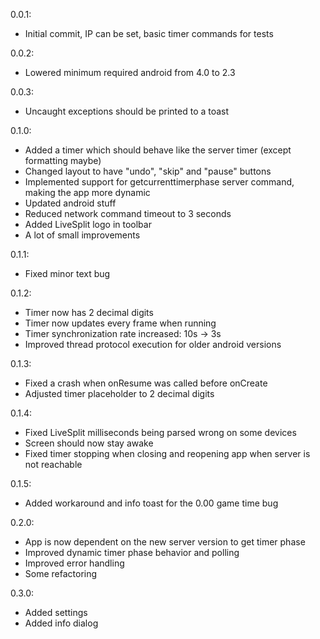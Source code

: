 0.0.1:
- Initial commit, IP can be set, basic timer commands for tests

0.0.2:
- Lowered minimum required android from 4.0 to 2.3

0.0.3:
- Uncaught exceptions should be printed to a toast

0.1.0:
- Added a timer which should behave like the server timer (except formatting maybe)
- Changed layout to have "undo", "skip" and "pause" buttons
- Implemented support for getcurrenttimerphase server command, making the app more dynamic
- Updated android stuff
- Reduced network command timeout to 3 seconds
- Added LiveSplit logo in toolbar
- A lot of small improvements

0.1.1:
- Fixed minor text bug

0.1.2:
- Timer now has 2 decimal digits
- Timer now updates every frame when running
- Timer synchronization rate increased: 10s -> 3s
- Improved thread protocol execution for older android versions

0.1.3:
- Fixed a crash when onResume was called before onCreate
- Adjusted timer placeholder to 2 decimal digits

0.1.4:
- Fixed LiveSplit milliseconds being parsed wrong on some devices
- Screen should now stay awake
- Fixed timer stopping when closing and reopening app when server is not reachable

0.1.5:
- Added workaround and info toast for the 0.00 game time bug

0.2.0:
- App is now dependent on the new server version to get timer phase
- Improved dynamic timer phase behavior and polling
- Improved error handling
- Some refactoring

0.3.0:
- Added settings
- Added info dialog
